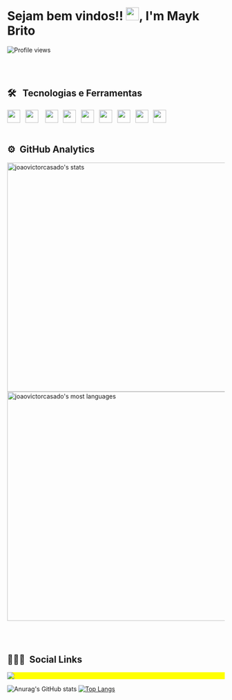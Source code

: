 





<h1 align="left">Sejam bem vindos!! <img src="https://raw.githubusercontent.com/kaueMarques/kaueMarques/master/hi.gif" width="30px">, I'm Mayk Brito</h1>
<p align="left"> <img src="https://komarev.com/ghpvc/?username=maykbrito&color=yellow" alt="Profile views" /> </p>

<!--

- 🔥 Sênior Web Developer & Instructor focused on helping people start programming 

- 🔭 I’m currently working at [Rocketseat](https://github.com/Rocketseat)

- 👨‍💻 All of my projects are available at [maykbrito.dev](https://maykbrito.dev)

- ▶️ I regularly post videos on [youtube.com/maykbrito](https://youtube.com/maykbrito)

- 💬 Ask me about **JavaScript, HTML, CSS, SQL, Node.JS**

- ⚡ Fun fact **Oneye 😜**

-->

<br><br>

## 🛠 &nbsp; Tecnologias e Ferramentas

<img src="https://cdn.jsdelivr.net/gh/devicons/devicon/icons/javascript/javascript-original.svg" width="30px" /> &nbsp; 
<img src="https://cdn.jsdelivr.net/gh/devicons/devicon/icons/nodejs/nodejs-plain.svg" width="30px" />&nbsp; &nbsp;
<img src="https://cdn.jsdelivr.net/gh/devicons/devicon/icons/html5/html5-original.svg" width="30" /> &nbsp;
<img src="https://cdn.jsdelivr.net/gh/devicons/devicon/icons/css3/css3-original.svg" width="30" /> &nbsp;
 <img src="https://cdn.jsdelivr.net/gh/devicons/devicon/icons/bootstrap/bootstrap-original.svg" width="30" /> &nbsp;
<img src="https://cdn.jsdelivr.net/gh/devicons/devicon/icons/react/react-original.svg" width="30" /> &nbsp;
<img src="https://cdn.jsdelivr.net/gh/devicons/devicon/icons/git/git-original.svg" width="30" /> &nbsp;
<img src="https://cdn.jsdelivr.net/gh/devicons/devicon/icons/github/github-original.svg" width="30"/> &nbsp;
<img src="https://cdn.jsdelivr.net/gh/devicons/devicon/icons/vscode/vscode-original.svg" width="30" />
<br><br>

## ⚙️ &nbsp;GitHub Analytics

<p align="left">
<img width="530em" src="https://github-readme-stats.vercel.app/api?username=joaovictorcasado&show_icons=true&theme=midnight-purple" alt="joaovictorcasado's stats"/> 
<img width="530em" src="https://github-readme-stats.vercel.app/api/top-langs/?username=joaovictorcasado&layout=compact&theme=midnight-purple" alt="joaovictorcasado's most languages"/>
</p>

<br><br>

## 👨🏽‍🦲 &nbsp;Social Links

<p align="left" style="background:yellow">
    

  
<a href="https://www.facebook.com/joaovictor.yoongi/" target="_blank">
 <img align="center" src="https://img.shields.io/badge/Facebook-1877F2?style=for-the-badge&logo=facebook&logoColor=white"/>
</a>




</p>





  ![Anurag's GitHub stats](https://github-readme-stats.vercel.app/api?username=joaovictorcasado&show_icons=true&theme=midnight-purple) 
  [![Top Langs](https://github-readme-stats.vercel.app/api/top-langs/?username=anuraghazra&layout=compact)](https://github.com/anuraghazra/github-readme-stats)
